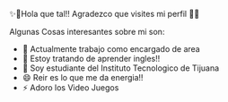 ✨👋Hola que tal!! Agradezco que visites mi perfil 👋✨


Algunas Cosas interesantes sobre mi son:

- 🔭 Actualmente trabajo como encargado de area  
- 🌱 Estoy tratando de aprender ingles!!
- 🤔 Soy estudiante del Instituto Tecnologico de Tijuana
- 😄 Reir es lo que me da energia!!
- ⚡ Adoro los Video Juegos
